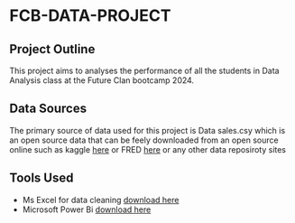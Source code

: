 # FCB-DATA-PROJECT

## Project Outline
This project aims to analyses the performance of all the students in Data Analysis class at the Future Clan bootcamp 2024. 

## Data Sources
The primary source of data used for this project is Data sales.csy which is an open source data that can be feely downloaded from an open source online such as kaggle [here](www.kaggle.com) or FRED [here](www.fred.stlouisfed.org) or any other data reposiroty sites

## Tools Used

- Ms Excel for data cleaning [download here](http://microsoft.com)
- Microsoft Power Bi [download here](http://powerbi.microsoft.com)
